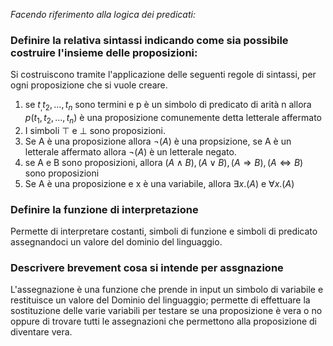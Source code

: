 _Facendo riferimento alla logica dei predicati:_

### Definire la relativa sintassi indicando come sia possibile costruire l'insieme delle proposizioni:

Si costruiscono tramite l'applicazione delle seguenti regole di sintassi, per ogni proposizione che si vuole creare.

1. se $t_, t_2, \dots, t_n$ sono termini e p è un simbolo di predicato di arità n allora $p(t_1, t_2, \dots, t_n)$ è una proposizione comunemente detta letterale affermato
2. I simboli $\top$ e $\perp$ sono proposizioni.
3. Se A è una proposizione allora $\lnot (A)$ è una propsizione, se A è un letterale affermato allora $\lnot(A)$ è un letterale negato.
4. se A e B sono proposizioni, allora $(A \wedge B), (A \vee B), (A \Longrightarrow B), (A \iff B)$ sono proposizioni
5. Se A è una proposizione e x è una variabile, allora $\exists x.(A)$ e $\forall x . (A)$

### Definire la funzione di interpretazione

Permette di interpretare costanti, simboli di funzione e simboli di predicato assegnandoci un valore del dominio del linguaggio.


### Descrivere brevement cosa si intende per assgnazione

L'assegnazione è una funzione che prende in input un simbolo di variabile e restituisce un valore del Dominio del linguaggio; permette di effettuare la sostituzione delle varie variabili per testare se una proposizione è vera o no oppure di trovare tutti le assegnazioni che permettono alla proposizione di diventare vera.
